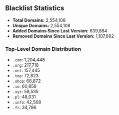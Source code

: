 ## Blacklist Statistics

- **Total Domains:** 2,554,108
- **Unique Domains:** 2,554,108
- **Added Domains Since Last Version:** 639,884
- **Removed Domains Since Last Version:** 1,107,692

### Top-Level Domain Distribution

-  `.com`: 1,204,448
-  `.org`: 217,718
-  `.net`: 157,445
-  `.top`: 72,823
-  `.shop`: 68,872
-  `.io`: 60,858
-  `.xyz`: 58,535
-  `.pl`: 48,031
-  `.info`: 42,568
-  `.fr`: 34,796
